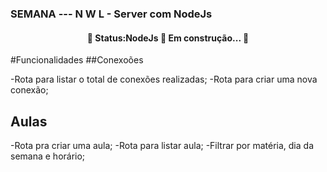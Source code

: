 ### SEMANA --- N W L - Server com NodeJs

<h4 align="center"> 
	🚧  Status:NodeJs 🚀 Em construção...  🚧
</h4> 

#Funcionalidades
##Conexoões

-Rota para listar o total de conexões realizadas;
-Rota para criar uma nova conexão;

## Aulas 
-Rota pra criar uma aula;
-Rota para listar aula;
    -Filtrar por matéria, dia da semana e horário;


